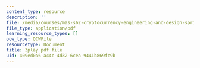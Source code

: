 ```yaml
---
content_type: resource
description: ''
file: /media/courses/mas-s62-cryptocurrency-engineering-and-design-spring-2018/409ed0a6a44c4d326cea9441b869fc9b_hNR3WTboo_U.pdf
file_type: application/pdf
learning_resource_types: []
ocw_type: OCWFile
resourcetype: Document
title: 3play pdf file
uid: 409ed0a6-a44c-4d32-6cea-9441b869fc9b
---
```

